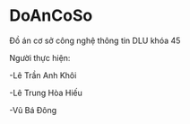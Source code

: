 # DoAnCoSo
 Đồ án cơ sở công nghệ thông tin DLU khóa 45
 
 Người thực hiện: 

 -Lê Trần Anh Khôi

 -Lê Trung Hòa Hiếu

 -Vũ Bá Đông
